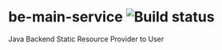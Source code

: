 # be-main-service ![Build status](https://github.com/notabarista/be-main-service/actions/workflows/be_main_service.yml/badge.svg?branch=test_ci_automatic_merge_job)

Java Backend Static Resource Provider to User
